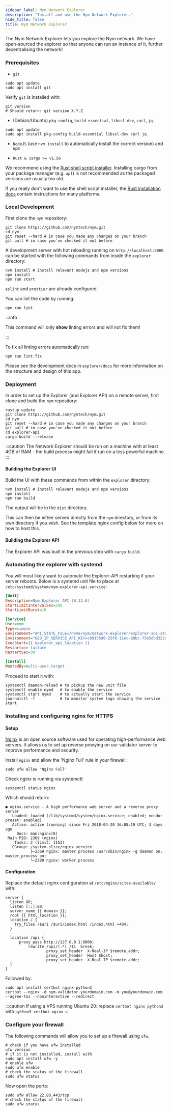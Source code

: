 ```yaml
---
sidebar_label: Nym Network Explorer
description: "Install and use the Nym Network Explorer."
hide_title: false
title: Nym Network Explorer
---
```


The Nym Network Explorer lets you explore the Nym network. We have open-sourced the explorer so that anyone can run an instance of it, further decentralising the network! 

### Prerequisites

- `git`

```
sudo apt update
sudo apt install git
```

Verify `git` is installed with:

```
git version
# Should return: git version X.Y.Z
```

- (Debian/Ubuntu) `pkg-config`, `build-essential`, `libssl-dev`, `curl`, `jq`

```
sudo apt update
sudo apt install pkg-config build-essential libssl-dev curl jq
```

- `NodeJS` (use `nvm install` to automatically install the correct version) and `npm`

- `Rust & cargo >= v1.56`

We recommend using the [Rust shell script installer](https://www.rust-lang.org/tools/install). Installing cargo from your package manager (e.g. `apt`) is not recommended as the packaged versions are usually too old.

If you really don't want to use the shell script installer, the [Rust installation docs](https://forge.rust-lang.org/infra/other-installation-methods.html) contain instructions for many platforms.


### Local Development

First clone the `nym` repository: 

```
git clone https://github.com/nymtech/nym.git
cd nym
git reset --hard # in case you made any changes on your branch
git pull # in case you've checked it out before
```

A development server with hot reloading running on `http://localhost:3000` can be started with the following commands from inside the `explorer` directory:

```
nvm install # install relevant nodejs and npm versions 
npm install
npm run start
```

`eslint` and `prettier` are already configured.

You can lint the code by running:

```
npm run lint
```

:::info 

This command will only **show** linting errors and will not fix them!

:::
 
To fix all linting errors automatically run:

```
npm run lint:fix
```

Please see the development docs in `explorer/docs` for more information on the structure and design of this app.

### Deployment

In order to set up the Explorer (and Explorer API) on a remote server, first clone and build the `nym` repository: 

```
rustup update
git clone https://github.com/nymtech/nym.git
cd nym
git reset --hard # in case you made any changes on your branch
git pull # in case you've checked it out before
cd explorer-api
cargo build --release
```

:::caution
The Network Explorer should be run on a machine with at least 4GB of RAM - the build process might fail if run on a less powerful machine. 
:::

#### Building the Explorer UI 

Build the UI with these commands from within the `explorer` directory:

```
nvm install # install relevant nodejs and npm versions 
npm install
npm run build
```

The output will be in the `dist` directory. 

This can then be either served directly from the `nym` directory, or from its own directory if you wish. See the template nginx config below for more on how to host this. 

#### Building the Explorer API

The Explorer API was built in the previous step with `cargo build`. 

### Automating the explorer with systemd

You will most likely want to automate the Explorer-API restarting if your server reboots. Below is a systemd unit file to place at `/etc/systemd/system/nym-explorer-api.service`:

```ini
[Unit]
Description=Nym Explorer API (0.12.0)
StartLimitIntervalSec=350
StartLimitBurst=10

[Service]
User=nym
Type=simple
Environment="API_STATE_FILE=/home/nym/network-explorer/explorer-api-state.json"
Environment="GEO_IP_SERVICE_API_KEY=c69155d0-25f6-11ec-80bc-75e5dbd322c3"
ExecStart={{ explorer_api_location }}
Restart=on-failure
RestartSec=30

[Install]
WantedBy=multi-user.target
```

Proceed to start it with:

```
systemctl daemon-reload # to pickup the new unit file
systemctl enable nymd   # to enable the service
systemctl start nymd    # to actually start the service
journalctl -f           # to monitor system logs showing the service start
```

### Installing and configuring nginx for HTTPS

#### Setup

[Nginx](https://www.nginx.com/resources/glossary/nginx/#:~:text=NGINX%20is%20open%20source%20software,%2C%20media%20streaming%2C%20and%20more.&text=In%20addition%20to%20its%20HTTP,%2C%20TCP%2C%20and%20UDP%20servers.) is an open source software used for operating high-performance web servers. It allows us to set up reverse proxying on our validator server to improve performance and security.

Install `nginx` and allow the 'Nginx Full' rule in your firewall:

```
sudo ufw allow 'Nginx Full'
```

Check nginx is running via systemctl:

```
systemctl status nginx
```

Which should return:

```
● nginx.service - A high performance web server and a reverse proxy server
   Loaded: loaded (/lib/systemd/system/nginx.service; enabled; vendor preset: enabled)
   Active: active (running) since Fri 2018-04-20 16:08:19 UTC; 3 days ago
     Docs: man:nginx(8)
 Main PID: 2369 (nginx)
    Tasks: 2 (limit: 1153)
   CGroup: /system.slice/nginx.service
           ├─2369 nginx: master process /usr/sbin/nginx -g daemon on; master_process on;
           └─2380 nginx: worker process
```

#### Configuration

Replace the default nginx configuration at `/etc/nginx/sites-available/` with: 

```
server {
  listen 80;
  listen [::]:80;
  server_name {{ domain }};
  root {{ html_location }};
  location / {
    try_files /$uri /$uri/index.html /index.html =404;
  }

  location /api {
      proxy_pass http://127.0.0.1:8000;
		  rewrite /api/(.*) /$1  break;
                  proxy_set_header  X-Real-IP $remote_addr;
                  proxy_set_header  Host $host;
                  proxy_set_header  X-Real-IP $remote_addr;
  }
}
```

Followed by:

```
sudo apt install certbot nginx python3
certbot --nginx -d nym-validator.yourdomain.com -m you@yourdomain.com --agree-tos --noninteractive --redirect
```

:::caution
If using a VPS running Ubuntu 20: replace `certbot nginx python3` with `python3-certbot-nginx`
:::

### Configure your firewall

The following commands will allow you to set up a firewall using `ufw`.

```
# check if you have ufw installed
ufw version
# if it is not installed, install with
sudo apt install ufw -y
# enable ufw
sudo ufw enable
# check the status of the firewall
sudo ufw status
```

Now open the ports: 

```
sudo ufw allow 22,80,443/tcp
# check the status of the firewall
sudo ufw status
```